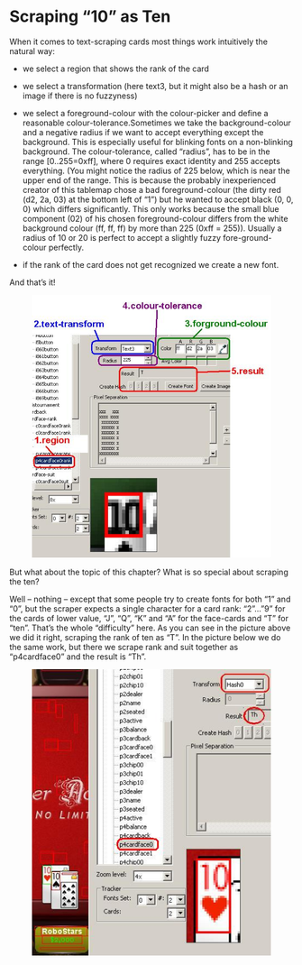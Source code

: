 # Scraping “10” as Ten

When it comes to text-scraping cards most things work intuitively the
natural way:

- we select a region that shows the rank of the card

- we select a transformation (here text3, but it might also be a hash or
  an image if there is no fuzzyness)

- we select a foreground-colour with the colour-picker and define a
  reasonable colour-tolerance.Sometimes we take the background-colour
  and a negative radius if we want to accept everything except the
  background. This is especially useful for blinking fonts on a
  non-blinking background. The colour-tolerance, called “radius”, has to
  be in the range \[0..255=0xff\], where 0 requires exact identity and
  255 accepts everything. (You might notice the radius of 225 below,
  which is near the upper end of the range. This is because the probably
  inexperienced creator of this tablemap chose a bad foreground-colour
  (the dirty red (d2, 2a, 03) at the bottom left of “1”) but he wanted
  to accept black (0, 0, 0) which differs significantly. This only works
  because the small blue component (02) of his chosen foreground-colour
  differs from the white background colour (ff, ff, ff) by more than 225
  (0xff = 255)). Usually a radius of 10 or 20 is perfect to accept a
  slightly fuzzy fore-ground-colour perfectly.

- if the rank of the card does not get recognized we create a new font.

And that’s it!

<figure>
<img src="images/scraping_10_as_ten_rank_only.JPG" />
</figure>

But what about the topic of this chapter? What is so special about
scraping the ten?

Well – nothing – except that some people try to create fonts for both
“1” and “0”, but the scraper expects a single character for a card rank:
“2”...”9” for the cards of lower value, “J”, “Q”, “K” and “A” for the
face-cards and “T” for “ten”. That’s the whole “difficulty” here. As you
can see in the picture above we did it right, scraping the rank of ten
as “T”. In the picture below we do the same work, but there we scrape
rank and suit together as “p4cardface0” and the result is “Th”.

<figure>
<img src="images/scraping_10_as_ten.JPG" />
</figure>
